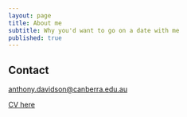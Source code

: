 ```yaml
---
layout: page
title: About me
subtitle: Why you'd want to go on a date with me
published: true
---
```


## Contact

anthony.davidson@canberra.edu.au

[CV here](https://davan690.github.io/cv2021/)
